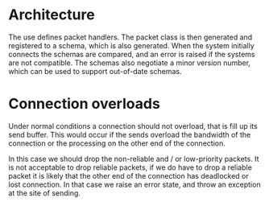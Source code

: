 # Architecture

The use defines packet handlers. The packet class is then generated and registered to a schema, which is also generated. When the system initially connects the schemas are compared, and an error is raised if the systems are not compatible. The schemas also negotiate a minor version number, which can be used to support out-of-date schemas.

# Connection overloads

Under normal conditions a connection should not overload, that is fill up its send buffer. This would occur if the sends overload the bandwidth of the connection or the processing on the other end of the connection.

In this case we should drop the non-reliable and / or low-priority packets. It is not acceptable to drop reliable packets, if we do have to drop a reliable packet it is likely that the other end of the connection has deadlocked or lost connection. In that case we raise an error state, and throw an exception at the site of sending.